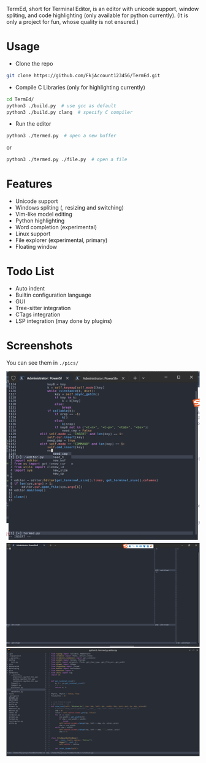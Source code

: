 TermEd, short for Terminal Editor, is an editor with unicode support, window spliting, and code highlighting (only available for python currently).
(It is only a project for fun, whose quality is not ensured.)
# Usage
- Clone the repo
``` bash
git clone https://github.com/FkjAccount123456/TermEd.git
```
- Compile C Libraries (only for highlighting currently)
``` bash
cd TermEd/
python3 ./build.py  # use gcc as default
python3 ./build.py clang  # specify C compiler
```
- Run the editor
``` bash
python3 ./termed.py  # open a new buffer
```
or
``` bash
python3 ./termed.py ./file.py  # open a file
```
# Features
- Unicode support
- Windows spliting (, resizing and switching)
- Vim-like model editing
- Python highlighting
- Word completion (experimental)
- Linux support
- File explorer (experimental, primary)
- Floating window
# Todo List
- Auto indent
- Builtin configuration language
- GUI
- Tree-sitter integration
- CTags integration
- LSP integration (may done by plugins)
# Screenshots
You can see them in ```./pics/```

![](/pics/微信截图_20250501094850.png "Editing python file")
![](/pics/微信截图_20250429211040.png "Splited to many windows")
![](/pics/屏幕截图_20250722_114845.png "Using file explorer")
